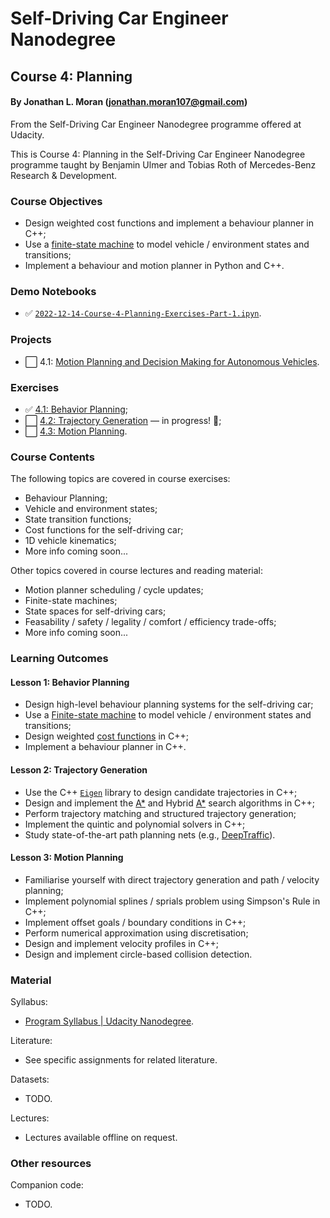 # Self-Driving Car Engineer Nanodegree
## Course 4: Planning
#### By Jonathan L. Moran (jonathan.moran107@gmail.com)
From the Self-Driving Car Engineer Nanodegree programme offered at Udacity.

This is Course 4: Planning in the Self-Driving Car Engineer Nanodegree programme taught by Benjamin Ulmer and Tobias Roth of Mercedes-Benz Research & Development.


### Course Objectives
* Design weighted cost functions and implement a behaviour planner in C++;
* Use a [finite-state machine](https://en.wikipedia.org/wiki/Finite-state_machine) to model vehicle / environment states and transitions;
* Implement a behaviour and motion planner in Python and C++.


### Demo Notebooks
* ✅ [`2022-12-14-Course-4-Planning-Exercises-Part-1.ipyn`](https://github.com/jonathanloganmoran/ND0013-Self-Driving-Car-Engineer/blob/main/4-Planning/Exercises/2022-12-14-Course-4-Planning-Exercises-Part-1.ipynb).


### Projects
* ⬜️ 4.1: [Motion Planning and Decision Making for Autonomous Vehicles]().


### Exercises
* ✅ [4.1: Behavior Planning](https://github.com/jonathanloganmoran/ND0013-Self-Driving-Car-Engineer/tree/main/4-Planning/Exercises/4-1-Behavior-Planning);
* ⬜️ [4.2: Trajectory Generation](https://github.com/jonathanloganmoran/ND0013-Self-Driving-Car-Engineer/tree/4.2/4-Planning/Exercises/4-2-Trajectory-Planning) — in progress! 🎉;
* ⬜️ [4.3: Motion Planning]().


### Course Contents
The following topics are covered in course exercises:
* Behaviour Planning;
* Vehicle and environment states;
* State transition functions;
* Cost functions for the self-driving car;
* 1D vehicle kinematics;
* More info coming soon...

Other topics covered in course lectures and reading material:
* Motion planner scheduling / cycle updates;
* Finite-state machines;
* State spaces for self-driving cars;
* Feasability / safety / legality / comfort / efficiency trade-offs;
* More info coming soon...


### Learning Outcomes
#### Lesson 1: Behavior Planning
* Design high-level behaviour planning systems for the self-driving car;
* Use a [Finite-state machine](https://en.wikipedia.org/wiki/Finite-state_machine) to model vehicle / environment states and transitions;
* Design weighted [cost functions](https://en.wikipedia.org/wiki/Loss_function) in C++;
* Implement a behaviour planner in C++.

#### Lesson 2: Trajectory Generation
* Use the C++ [`Eigen`]() library to design candidate trajectories in C++;
* Design and implement the [A*](https://en.wikipedia.org/wiki/A*_search_algorithm) and Hybrid [A*](https://en.wikipedia.org/wiki/A*_search_algorithm) search algorithms in C++;
* Perform trajectory matching and structured trajectory generation;
* Implement the quintic and polynomial solvers in C++;
* Study state-of-the-art path planning nets (e.g., [DeepTraffic](https://arxiv.org/abs/1801.02805)).


#### Lesson 3: Motion Planning
* Familiarise yourself with direct trajectory generation and path / velocity planning;
* Implement polynomial splines / sprials problem using Simpson's Rule in C++;
* Implement offset goals / boundary conditions in C++;
* Perform numerical approximation using discretisation;
* Design and implement velocity profiles in C++;
* Design and implement circle-based collision detection.


### Material
Syllabus:
* [Program Syllabus | Udacity Nanodegree](https://d20vrrgs8k4bvw.cloudfront.net/documents/en-US/Self-Driving+Car+Engineer+Nanodegree+Syllabus+nd0013+.pdf).

Literature:
* See specific assignments for related literature.

Datasets:
* TODO.

Lectures:
* Lectures available offline on request.

### Other resources
Companion code:
* TODO.

